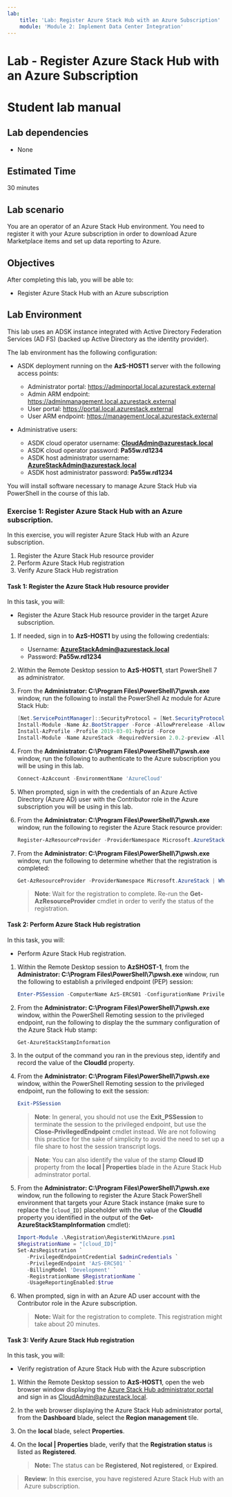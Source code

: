 ```yaml
---
lab:
    title: 'Lab: Register Azure Stack Hub with an Azure Subscription'
    module: 'Module 2: Implement Data Center Integration'
---
```


# Lab - Register Azure Stack Hub with an Azure Subscription
# Student lab manual

## Lab dependencies

- None

## Estimated Time

30 minutes

## Lab scenario

You are an operator of an Azure Stack Hub environment. You need to register it with your Azure subscription in order to download Azure Marketplace items and set up data reporting to Azure. 

## Objectives

After completing this lab, you will be able to:

- Register Azure Stack Hub with an Azure subscription 

## Lab Environment 

This lab uses an ADSK instance integrated with Active Directory Federation Services (AD FS) (backed up Active Directory as the identity provider). 

The lab environment has the following configuration:

- ASDK deployment running on the **AzS-HOST1** server with the following access points:

  - Administrator portal: https://adminportal.local.azurestack.external
  - Admin ARM endpoint: https://adminmanagement.local.azurestack.external
  - User portal: https://portal.local.azurestack.external
  - User ARM endpoint: https://management.local.azurestack.external

- Administrative users:

  - ASDK cloud operator username: **CloudAdmin@azurestack.local**
  - ASDK cloud operator password: **Pa55w.rd1234**
  - ASDK host administrator username: **AzureStackAdmin@azurestack.local**
  - ASDK host administrator password: **Pa55w.rd1234**

You will install software necessary to manage Azure Stack Hub via PowerShell in the course of this lab. 


### Exercise 1: Register Azure Stack Hub with an Azure subscription.

In this exercise, you will register Azure Stack Hub with an Azure subscription.

1. Register the Azure Stack Hub resource provider
1. Perform Azure Stack Hub registration
1. Verify Azure Stack Hub registration

#### Task 1: Register the Azure Stack Hub resource provider

In this task, you will:

- Register the Azure Stack Hub resource provider in the target Azure subscription.

1. If needed, sign in to **AzS-HOST1** by using the following credentials:

    - Username: **AzureStackAdmin@azurestack.local**
    - Password: **Pa55w.rd1234**

1. Within the Remote Desktop session to **AzS-HOST1**, start PowerShell 7 as administrator.
1. From the **Administrator: C:\Program Files\PowerShell\7\pwsh.exe** window, run the following to install the PowerShell Az module for Azure Stack Hub:

    ```powershell
    [Net.ServicePointManager]::SecurityProtocol = [Net.SecurityProtocolType]::Tls12
    Install-Module -Name Az.BootStrapper -Force -AllowPrerelease -AllowClobber
    Install-AzProfile -Profile 2019-03-01-hybrid -Force
    Install-Module -Name AzureStack -RequiredVersion 2.0.2-preview -AllowPrerelease
    ```

1. From the **Administrator: C:\Program Files\PowerShell\7\pwsh.exe** window, run the following to authenticate to the Azure subscription you will be using in this lab.

    ```powershell
    Connect-AzAccount -EnvironmentName 'AzureCloud'
    ```

1. When prompted, sign in with the credentials of an Azure Active Directory (Azure AD) user with the Contributor role in the Azure subscription you will be using in this lab.
1. From the **Administrator: C:\Program Files\PowerShell\7\pwsh.exe** window, run the following to register the Azure Stack resource provider:

    ```powershell
    Register-AzResourceProvider -ProviderNamespace Microsoft.AzureStack
    ```

1. From the **Administrator: C:\Program Files\PowerShell\7\pwsh.exe** window, run the following to determine whether that the registration is completed:

    ```powershell
    Get-AzResourceProvider -ProviderNamespace Microsoft.AzureStack | Where-Object {$_.RegistrationState -eq 'Registered'}
    ```

    >**Note**: Wait for the registration to complete. Re-run the **Get-AzResourceProvider** cmdlet in order to verify the status of the registration.


#### Task 2: Perform Azure Stack Hub registration

In this task, you will:

- Perform Azure Stack Hub registration.

1. Within the Remote Desktop session to **AzSHOST-1**, from the **Administrator: C:\Program Files\PowerShell\7\pwsh.exe** window, run the following to establish a privileged endpoint (PEP) session:

    ```powershell
    Enter-PSSession -ComputerName AzS-ERCS01 -ConfigurationName PrivilegedEndpoint
    ```

1. From the **Administrator: C:\Program Files\PowerShell\7\pwsh.exe** window, within the PowerShell Remoting session to the privileged endpoint, run the following to display the the summary configuration of the Azure Stack Hub stamp:

    ```powershell
    Get-AzureStackStampInformation
    ```

1. In the output of the command you ran in the previous step, identify and record the value of the **CloudId** property.
1. From the **Administrator: C:\Program Files\PowerShell\7\pwsh.exe** window, within the PowerShell Remoting session to the privileged endpoint, run the following to exit the session:

    ```powershell
    Exit-PSSession
    ```

    >**Note**: In general, you should not use the **Exit_PSSession** to terminate the session to the privileged endpoint, but use the **Close-PrivilegedEndpoint** cmdlet instead. We are not following this practice for the sake of simplicity to avoid the need to set up a file share to host the session transcript logs.

    >**Note**: You can also identify the value of the stamp **Cloud ID** property from the **local \| Properties** blade in the Azure Stack Hub adminstrator portal.

1. From the **Administrator: C:\Program Files\PowerShell\7\pwsh.exe** window, run the following to register the Azure Stack PowerShell environment that targets your Azure Stack instance (make sure to replace the `[cloud_ID]` placeholder with the value of the **CloudId** property you identified in the output of the **Get-AzureStackStampInformation** cmdlet):

    ```powershell
    Import-Module .\Registration\RegisterWithAzure.psm1
    $RegistrationName = "[cloud_ID]"
    Set-AzsRegistration `
       -PrivilegedEndpointCredential $adminCredentials `
       -PrivilegedEndpoint 'AzS-ERCS01' `
       -BillingModel 'Development' `
       -RegistrationName $RegistrationName `
       -UsageReportingEnabled:$true
    ```

1. When prompted, sign in with an Azure AD user account with the Contributor role in the Azure subscription.

    > **Note:** Wait for the registration to complete. This registration might take about 20 minutes.


#### Task 3: Verify Azure Stack Hub registration

In this task, you will:

- Verify registration of Azure Stack Hub with the Azure subscription

1. Within the Remote Desktop session to **AzS-HOST1**, open the web browser window displaying the [Azure Stack Hub administrator portal](https://adminportal.local.azurestack.external/) and sign in as CloudAdmin@azurestack.local.
1. In the web browser displaying the Azure Stack Hub administrator portal, from the **Dashboard** blade, select the **Region management** tile.
1. On the **local** blade, select **Properties**. 
1. On the **local \| Properties** blade, verify that the **Registration status** is listed as **Registered**. 

    > **Note:** The status can be **Registered**, **Not registered**, or **Expired**.

>**Review**: In this exercise, you have registered Azure Stack Hub with an Azure subscription.
